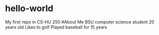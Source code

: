 # hello-world
My first repo in CS-HU 250
#About Me
BSU computer science student
20 years old
Likes to golf 
Played baseball for 15 years
